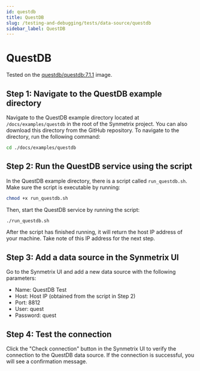 ```yaml
---
id: questdb
title: QuestDB
slug: /testing-and-debugging/tests/data-source/questdb
sidebar_label: QuestDB
---
```


# QuestDB

Tested on the [questdb/questdb:7.1.1](https://hub.docker.com/r/questdb/questdb) image.

## Step 1: Navigate to the QuestDB example directory

Navigate to the QuestDB example directory located at `/docs/examples/questdb` in the root of the Synmetrix project. You can also download this directory from the GitHub repository. To navigate to the directory, run the following command:

```bash
cd ./docs/examples/questdb
```

## Step 2: Run the QuestDB service using the script

In the QuestDB example directory, there is a script called `run_questdb.sh`. Make sure the script is executable by running:

```bash
chmod +x run_questdb.sh
```

Then, start the QuestDB service by running the script:

```bash
./run_questdb.sh
```

After the script has finished running, it will return the host IP address of your machine. Take note of this IP address for the next step.

## Step 3: Add a data source in the Synmetrix UI

Go to the Synmetrix UI and add a new data source with the following parameters:

- Name: QuestDB Test
- Host: Host IP (obtained from the script in Step 2)
- Port: 8812
- User: quest
- Password: quest

## Step 4: Test the connection

Click the "Check connection" button in the Synmetrix UI to verify the connection to the QuestDB data source. If the connection is successful, you will see a confirmation message.